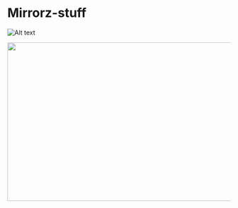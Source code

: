 

  # Mirrorz-stuff

![Alt text](https://i.imgur.com/z4MB0Wq.png://full/path/to/img.jpg "Optional title")
<p align="center">
<img width="640" height="360" src=https://i.imgur.com/z4MB0Wq.png/460/300">
